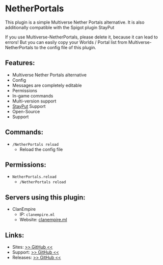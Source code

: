 # NetherPortals
This plugin is a simple Multiverse Nether Portals alternative. It is also additionally compatible with the Spigot plugin StayPut

If you use Multiverse-NetherPortals, please delete it, because it can lead to errors! But you can easily copy your Worlds / Portal list from Multiverse-NetherPortals to the config file of this plugin.

## Features:
- Multiverse Nether Portals alternative
- Config
- Messages are completely editable
- Permissions
- In-game commands
- Multi-version support
- [StayPut](https://www.spigotmc.org/resources/stayput.34848/) Support
- Open-Source
- Support

## Commands:
- `/NetherPortals reload`
	- Reload the config file

## Permissions:
- `NetherPortals.reload`
	- `/NetherPortals reload`

## Servers using this plugin:
- ClanEmpire
	- IP: `clanempire.ml`
	- Website: [clanempire.ml](https://clanempire.ml/)

## Links:
- Sites: [>> GitHub <<](https://github.com/hampoelz/NetherPortals)
- Support: [>> GitHub <<](https://github.com/hampoelz/NetherPortals/issues)
- Releases: [>> GitHub <<](https://github.com/hampoelz/NetherPortals/releases)
